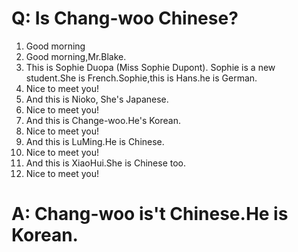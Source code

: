 # Q: Is Chang-woo Chinese?

1. Good morning
2. Good morning,Mr.Blake.
3. This is Sophie Duopa (Miss Sophie Dupont). Sophie is a new student.She is French.Sophie,this is Hans.he is German.
4. Nice to meet you!
5. And this is Nioko, She's Japanese.
6. Nice to meet you!
7. And this is Change-woo.He's Korean.
8. Nice to meet you!
9. And this is LuMing.He is Chinese.
10. Nice to meet you!
11. And this is XiaoHui.She is Chinese too.
12. Nice to meet you!

# A: Chang-woo is't Chinese.He is Korean.
